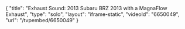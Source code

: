 {
    "title": "Exhaust Sound: 2013 Subaru BRZ 2013 with a MagnaFlow Exhaust",
    "type": "solo",
    "layout": "iframe-static",
    "videoId": "6650049",
    "url": "\/tvpembed\/6650049"
}